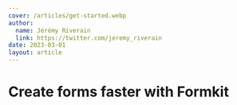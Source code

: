 ```yaml
---
cover: /articles/get-started.webp
author:
  name: Jérémy Riverain
  link: https://twitter.com/jeremy_riverain
date: 2023-03-01
layout: article
---
```


# Create forms faster with Formkit

